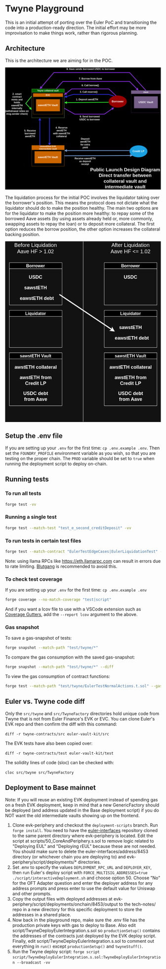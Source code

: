 # Twyne Playground

This is an initial attempt of porting over the Euler PoC and transitioning the code into a production-ready direction. The initial effort may be more improvisation to make things work, rather than rigorous planning.

## Architecture

This is the architecture we are aiming for in the POC.

![architecture](./arch.png)

The liquidation process for the initial POC involves the liquidator taking over the borrower's position. This means the protocol does not dictate what the liquidator should do to make the position healthy. The main two options are for the liquidator to make the position more healthy: to repay some of the borrowed Aave assets (by using assets already held or, more commonly, swapping assets to repay the loan) or to deposit more collateral. The first option reduces the borrow position, the other option increases the collateral backing position.

![POC naming](./liquidation_process.png)

## Setup the .env file

If you are setting up your `.env` for the first time: `cp .env.example .env`. Then set the `FOUNDRY_PROFILE` environment variable as you wish, so that you are testing on the proper chain. The `PROD` variable should be set to `true` when running the deployment script to deploy on-chain.

## Running tests

### To run all tests

```sh
forge test -vv
```

### Running a single test

```sh
forge test --match-test "test_e_second_creditDeposit" -vv
```

### To run tests in certain test files

```sh
forge test --match-contract "EulerTestEdgeCases|EulerLiquidationTest" -vv
```

Note: using llama RPCs like https://eth.llamarpc.com can result in errors due to rate limiting. [Blutgang](https://github.com/rainshowerLabs/blutgang) is recommended to avoid this.

### To check test coverage

If you are setting up your `.env` for the first time: `cp .env.example .env`

```sh
forge coverage --no-match-coverage "test|script"
```

And if you want a lcov file to use with a VSCode extension such as [Coverage Gutters](https://marketplace.visualstudio.com/items?itemName=ryanluker.vscode-coverage-gutters), add the `--report lcov` argument to the above.

### Gas snapshot

To save a gas-snapshot of tests:

```sh
forge snapshot --match-path "test/twyne/*"
```

To compare the gas consumption with the saved gas-snapshot:

```sh
forge snapshot --match-path "test/twyne/*" --diff
```

To view the gas consumption of contract functions:

```sh
forge test --match-path "test/twyne/EulerTestNormalActions.t.sol" --gas-report
```

## Euler vs. Twyne code diff

Only the `src/twyne` and `src/TwyneFactory` directories hold unique code from Twyne that is not from Euler Finance's EVK or EVC. You can clone Euler's EVK repo and then confirm the diff with this command:

`diff -r twyne-contracts/src euler-vault-kit/src`

The EVK tests have also been copied over:

`diff -r twyne-contracts/test euler-vault-kit/test`

The solidity lines of code (sloc) can be checked with:

`cloc src/twyne src/TwyneFactory`

## Deployment to Base mainnet

Note: If you will reuse an existing EVK deployment instead of spending gas on a fresh EVK deployment, keep in mind that a new GenericFactory should be deployed (and address updated in the Base deployment script) if you do NOT want the old intermediate vaults showing up on the frontend.

1. Clone evk-periphery and checkout the `deployment-scripts` branch. Run `forge install`. You need to have the [euler-interfaces](https://github.com/euler-xyz/euler-interfaces) repository cloned to the same parent directory where evk-periphery is located. Edit the script at scripts/50_CoreAndPeriphery.s.sol to remove logic related to "Deploying EUL" and "Deploying rEUL" because these are not needed. You should make sure to delete the euler-interfaces/address/8453 directory (or whichever chain you are deploying to) and evk-periphery/script/deployments/* directories.
2. Set .env to specify the values `DEPLOYMENT_RPC_URL` and `DEPLOYER_KEY`, then run Euler's deploy script with `FORCE_MULTISIG_ADDRESSES=true ./script/interactiveDeployment.sh` and choose option 50. Choose "No" for the OFT Adapter question and enter the deployer address for any address prompts and press enter to use the default value for Uniswap and other prompts.
3. Copy the output files with deployed addresses at evk-periphery/script/deployments/onchain/8453/output to the tech-notes/ repo in a new directory for this specific deployment to store the addresses in a shared place.
4. Now back in the playground repo, make sure the .env file has the production private keys with gas to deploy to Base. Also edit script/TwyneDeployEulerIntegration.s.sol so `productionSetup()` contains the addresses of the contracts just deployed by the EVK deploy script. Finally, edit script/TwyneDeployEulerIntegration.s.sol to comment out everything in `run()` except `productionSetup()` and `twyneStuff()`.
5. Run the Twyne deploy script:
`forge script script/TwyneDeployEulerIntegration.s.sol:TwyneDeployEulerIntegration --broadcast -vv`
